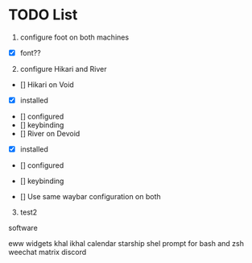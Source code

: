 # TODO List

1. configure foot on both machines
  - [x] font??
2. configure Hikari and River
  - [] Hikari on Void
  - [x] installed
  - [] configured
  - [] keybinding
  - [] River on Devoid
  - [x] installed
  - [] configured
  - [] keybinding
   
  - [] Use same waybar configuration on both

3. test2


software

eww widgets
khal ikhal calendar
starship shel prompt for bash and zsh
weechat matrix
discord


